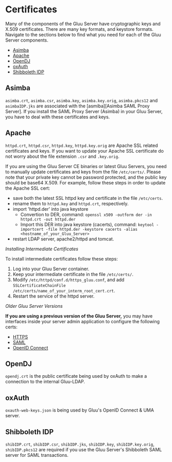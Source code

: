# Certificates 

Many of the components of the Gluu Server have cryptographic keys and
X.509 certificates. There are many key formats, and keystore formats.
Navigate to the sections below to find what you need for each of the
Gluu Server components.

- [Asimba](#asimba)
- [Apache](#apache)
- [OpenDJ](#opendj)
- [oxAuth](#oxauth)
- [Shibboleth IDP](#shibboleth-idp)

## Asimba
`asimba.crt`, `asimba.csr`, `asimba.key`, `asimba.key.orig`,
`asimba.pkcs12` and `asimbaIDP.jks` are associated with the
[asmiba][Asimba SAML Proxy Server]. If you install the SAML Proxy Server
(Asimba) in your Gluu Server, you have to deal with these certificates
and keys.

## Apache
`httpd.crt`, `httpd.csr`, `httpd.key`, `httpd.key.orig` are Apache SSL
related certificates and keys. If you want to update your Apache SSL
certificate do not worry about the file extension `.csr` and `.key.orig`.

If you are using the Gluu Server CE binaries or latest Gluu Servers, you
need to manually update certificates and keys from the file
`/etc/certs/`. Please note that your private key cannot be password
protected, and the public key should be base64 X.509. For example,
follow these steps in order to update the Apache SSL cert:

- save both the latest SSL httpd key and certificate in the file 
  `/etc/certs`.
- rename them to `httpd.key` and `httpd.crt`, respectively.
- import 'httpd.der' into java keystore
  - Convertion to DER, command: `openssl x509 -outform der -in httpd.crt -out httpd.der`
  - Import this DER into java keystore (cacerts), command: `keytool -importcert -file httpd.der -keystore cacerts -alias <hostname_of_your_Gluu_Server>`
- restart LDAP server, apache2/httpd and tomcat.

_Installing Intermediate Certificates_

To install intermediate certificates follow these steps:

1. Log into your Gluu Server container.
2. Keep your intermediate certificate in the file `/etc/certs/`.
3. Modify `/etc/httpd/conf.d/https_gluu.conf`, and add
   `SSLCertificateChainFile /etc/certs/name_of_your_interm_root_cert.crt`.
4. Restart the service of the httpd server.

_Older Gluu Server Versions_

**If you are using a previous version of the Gluu Server,** you may have
interfaces inside your server admin application to configure the
following certs:

- [HTTPS](./https.md)
- [SAML](./saml.md)
- [OpenID Connect](./openid-connect.md)

[asimba]: http://sourceforge.net/projects/asimba/ "Access Management and Single Sign-on platform (Asimba), Sourceforge"

## OpenDJ
`opendj.crt` is the public certificate being used by oxAuth to make a
connection to the internal Gluu-LDAP.

## oxAuth
`oxauth-web-keys.json` is being used by Gluu's OpenID Connect & UMA
server.

## Shibboleth IDP
`shibIDP.crt`, `shibIDP.csr`, `shibIDP.jks`, `shibIDP.key`,
`shibIDP.key.orig`, `shibIDP.pkcs12` are required if you use the Gluu
Server's Shibboleth SAML server for SAML transactions.
